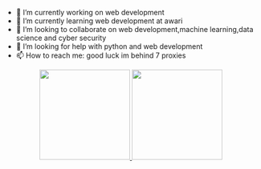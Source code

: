 
 

- 🔭 I’m currently working on web development
- 🌱 I’m currently learning web development at awari
- 👯 I’m looking to collaborate on web development,machine learning,data science and cyber security
- 🤔 I’m looking for help with python and web development
- 📫 How to reach me: good luck im behind 7 proxies

<div align="center">
  <a href="https://github.com/mumuichiro">
  <img height="180em" src="https://github-readme-stats.vercel.app/api?username=mumuichiro&show_icons=true&theme=dracula&include_all_commits=true&count_private=true"/>
  <img height="180em" src="https://github-readme-stats.vercel.app/api/top-langs/?username=mumuichiro&layout=compact&langs_count=7&theme=dracula"/>
</div>

